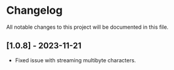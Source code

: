 # Changelog

All notable changes to this project will be documented in this file.

## [1.0.8] - 2023-11-21

- Fixed issue with streaming multibyte characters.
